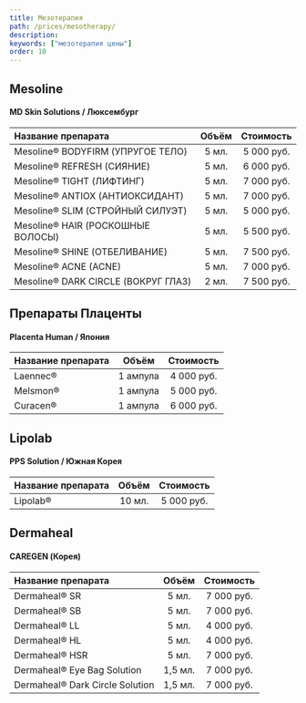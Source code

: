 ```yaml
---
title: Мезотерапия
path: /prices/mesotherapy/
description:
keywords: ["мезотерапия цены"]
order: 10
---
```



<h2 class="PriceTable__heading">Mesoline</h2>
<h4 class="PriceTable__caption">MD Skin Solutions / Люксембург</h4>

| Название препарата                  | Объём | Стоимость  |
|:------------------------------------|:-----:|:----------:|
| Mesoline® BODYFIRM (УПРУГОЕ ТЕЛО)   | 5 мл. | 5 000 руб. |
| Mesoline® REFRESH (СИЯНИЕ)          | 5 мл. | 6 000 руб. |
| Mesoline® TIGHT (ЛИФТИНГ)           | 5 мл. | 7 000 руб. |
| Mesoline® ANTIOX (АНТИОКСИДАНТ)     | 5 мл. | 7 000 руб. |
| Mesoline® SLIM (СТРОЙНЫЙ СИЛУЭТ)    | 5 мл. | 5 000 руб. |
| Mesoline® HAIR (РОСКОШНЫЕ ВОЛОСЫ)   | 5 мл. | 5 500 руб. |
| Mesoline® SHINE (ОТБЕЛИВАНИЕ)       | 5 мл. | 7 500 руб. |
| Mesoline® ACNE (ACNE)               | 5 мл. | 7 000 рyб. |
| Mesoline® DARK CIRCLE (ВОКРУГ ГЛАЗ) | 2 мл. | 7 500 руб. |


<h2 class="PriceTable__heading">Препараты Плаценты</h2>
<h4 class="PriceTable__caption">Placenta Human / Япония</h4>

| Название препарата |  Объём   | Стоимость  |
|:-------------------|:--------:|:----------:|
| Laennec®            | 1 ампула | 4 000 руб. |
| Melsmon®            | 1 ампула | 5 000 руб. |
| Curacen®            | 1 ампула | 6 000 руб. |


<h2 class="PriceTable__heading">Lipolab</h2>
<h4 class="PriceTable__caption">PPS Solution / Южная Корея</h4>

| Название препарата | Объём  | Стоимость  |
|:-------------------|:------:|:----------:|
| Lipolab®            | 10 мл. | 5 000 руб. |


<h2 class="PriceTable__heading">Dermaheal</h2>
<h4 class="PriceTable__caption">CAREGEN (Корея)</h4>

| Название препарата             |  Объём  | Стоимость  |
|:-------------------------------|:-------:|:----------:|
| Dermaheal® SR                   |  5 мл.  | 7 000 руб. |
| Dermaheal® SB                   |  5 мл.  | 7 000 руб. |
| Dermaheal® LL                   |  5 мл.  | 4 000 руб. |
| Dermaheal® HL                   |  5 мл.  | 4 000 руб. |
| Dermaheal® HSR                  |  5 мл.  | 7 000 руб. |
| Dermaheal® Eye Bag Solution     | 1,5 мл. | 7 000 руб. |
| Dermaheal® Dark Circle Solution | 1,5 мл. | 7 000 руб. |
